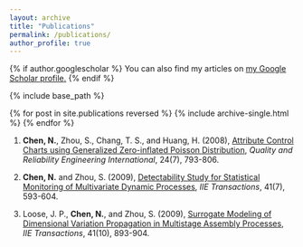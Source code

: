 ```yaml
---
layout: archive
title: "Publications"
permalink: /publications/
author_profile: true
---
```


{% if author.googlescholar %}
  You can also find my articles on <u><a href="{{author.googlescholar}}">my Google Scholar profile</a>.</u>
{% endif %}

{% include base_path %}

{% for post in site.publications reversed %}
  {% include archive-single.html %}
{% endfor %}

1. **Chen, N.**, Zhou, S., Chang, T. S., and Huang, H. (2008), [Attribute Control Charts using Generalized Zero-inflated Poisson Distribution](http://onlinelibrary.wiley.com/doi/10.1002/qre.928/abstract;jsessionid=C902FBD36F199CA8EFE75B35AE6B43CA.f03t02), *Quality and Reliability Engineering International*, 24(7), 793-806.

2. **Chen, N.** and Zhou, S. (2009), [Detectability Study for Statistical Monitoring of Multivariate Dynamic Processes](http://www.tandfonline.com/doi/abs/10.1080/07408170802389308#.VtUITebzKeg), *IIE Transactions*, 41(7), 593-604.

3. Loose, J. P., **Chen, N.**, and Zhou, S. (2009), [Surrogate Modeling of Dimensional Variation Propagation in Multistage Assembly
  Processes](http://www.tandfonline.com/doi/abs/10.1080/07408170902906027#.VtUIdebzKeg), *IIE Transactions*, 41(10), 893-904.
